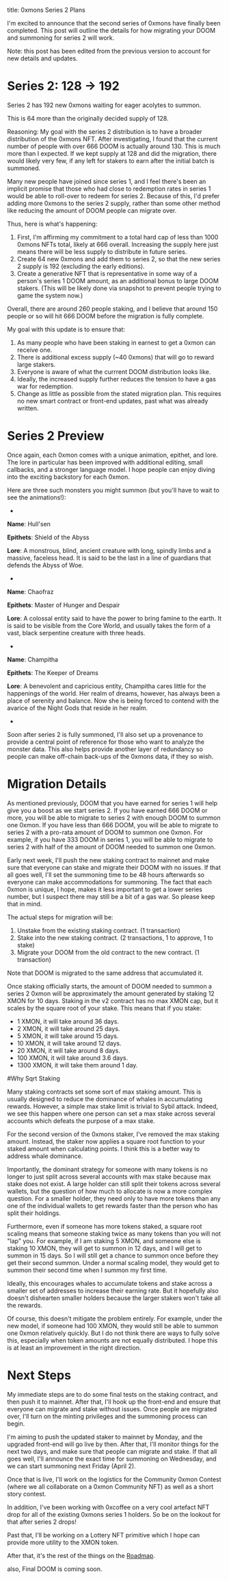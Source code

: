 title: 0xmons Series 2 Plans

I'm excited to announce that the second series of 0xmons have finally been completed. This post will outline the details for how migrating your DOOM and summoning for series 2 will work.

Note: this post has been edited from the previous version to account for new details and updates.

# Series 2: 128 -> 192

Series 2 has 192 new 0xmons waiting for eager acolytes to summon. 

This is 64 more than the originally decided supply of 128. 

Reasoning: My goal with the series 2 distribution is to have a broader distribution of the 0xmons NFT. After investigating, I found that the current number of people with over 666 DOOM is actually  around 130. This is much more than  I expected. If we kept supply at 128 and did the migration, there would likely very few, if any left for stakers  to earn after the initial batch is summoned.

Many new people have joined since series 1, and I feel there's been an  implicit promise that those who had close to redemption rates in series 1 would be able to roll-over to redeem for series 2. Because of this, I'd prefer adding more 0xmons to the series 2 supply, rather than some  other method like reducing the amount of DOOM people can migrate over. 

Thus, here is what's happening:

1. First, I'm affirming my commitment to a total hard cap of less than 1000 0xmons  NFTs total, likely at 666 overall. Increasing the supply here just means there will be less supply to distribute in future series. 
2. Create 64 new 0xmons and add them to series 2, so that the new series 2 supply is 192 (excluding the early editions).
3. Create a generative NFT that is representative in some way of a  person's series 1 DOOM amount, as an additional bonus to large DOOM  stakers. (This will be likely done via snapshot to prevent people trying to game the system now.)

Overall, there are around 260 people staking, and I believe that around  150 people or so will hit 666 DOOM before the migration is fully  complete. 

My goal with this update is to ensure that: 
1. As many people who have been staking in earnest to get a 0xmon can  receive one.
2. There is additional excess supply (~40 0xmons) that will go to reward large stakers. 
3. Everyone is aware of what the currrent DOOM distribution looks like.
4. Ideally, the increased supply further reduces the tension to have a  gas war for redemption. 
5. Change as little as possible from the stated migration plan. This  requires no new smart contract or front-end updates, past what was  already written.

# Series 2 Preview

Once again, each 0xmon comes with a unique animation, epithet, and lore. The lore in particular has been improved with additional editing, small callbacks, and a stronger language model. I hope people can enjoy diving into the exciting backstory for each 0xmon.

Here are three such monsters you might summon (but you'll have to wait to see the animations!):



-



**Name**: Hull'sen

**Epithets**: Shield of the Abyss

**Lore**: A monstrous, blind, ancient creature with long, spindly limbs and a massive, faceless head. It is said to be the last in a line of guardians that defends the Abyss of Woe.



-



**Name**: Chaofraz

**Epithets**: Master of Hunger and Despair

**Lore**: A colossal entity said to have the power to bring famine to the earth. It is said to be visible from the Core World, and usually takes the form of a vast, black serpentine creature with three heads.



-



**Name**: Champitha

**Epithets**: The Keeper of Dreams

**Lore**: A benevolent and capricious entity, Champitha cares little for the happenings of the world. Her realm of dreams, however, has always been a place of serenity and balance. Now she is being forced to contend with the avarice of the Night Gods that reside in her realm.



-



Soon after series 2 is fully summoned, I'll also set up a provenance to provide a central point of reference for those who want to analyze the monster data. This also helps provide another layer of redundancy so people can make off-chain back-ups of the 0xmons data, if they so wish.

# Migration Details

As mentioned previously, DOOM that you have earned for series 1 will help give you a boost as we start series 2. If you have earned 666 DOOM or more, you will be able to migrate to series 2 with enough DOOM to summon one 0xmon. If you have less than 666 DOOM, you will be able to migrate to series 2 with a pro-rata amount of DOOM to summon one 0xmon. For example, if you have 333 DOOM in series 1, you will be able to migrate to series 2 with half of the amount of DOOM needed to summon one 0xmon.

Early next week, I'll push the new staking contract to mainnet and make sure that everyone can stake and migrate their DOOM with no issues. If that all goes well, I'll set the summoning time to be 48 hours afterwards so everyone can make accommodations for summoning. The fact that each 0xmon is unique, I hope, makes it less important to get a lower series number, but I suspect there may still be a bit of a gas war. So please keep that in mind.

The actual steps for migration will be:

1. Unstake from the existing staking contract. (1 transaction)
2. Stake into the new staking contract. (2 transactions, 1 to approve, 1 to stake)
3. Migrate your DOOM from the old contract to the new contract. (1 transaction)

Note that DOOM is migrated to the same address that accumulated it.

Once staking officially starts, the amount of DOOM needed to summon a series 2 0xmon will be approximately the amount generated by staking 12 XMON for 10 days. Staking in the v2 contract has no max XMON cap, but it scales by the square root of your stake. This means that if you stake:

* 1 XMON, it will take around 36 days.
* 2 XMON, it will take around 25 days.
* 5 XMON, it will take around 15 days.
* 10 XMON, it will take around 12 days.
* 20 XMON, it will take around 8 days.
* 100 XMON, it will take around 3.6 days.
* 1300 XMON, it will take them around 1 day.

#Why Sqrt Staking

Many staking contracts set some sort of max staking amount. This is usually designed to reduce the dominance of whales in accumulating rewards. However, a simple max stake limit is trivial to Sybil attack. Indeed, we see this happen where one person can set a max stake across several accounts which defeats the purpose of a max stake.

For the second version of the 0xmons staker, I've removed the max staking amount. Instead, the staker now applies a square root function to your staked amount when calculating points. I think this is a better way to address whale dominance. 

Importantly, the dominant strategy for someone with many tokens is no longer to just split across several accounts with max stake because max stake does not exist. A large holder can still split their tokens across several wallets, but the question of how much to allocate is now a more complex question. For a smaller holder, they need only to have more tokens than any one of the individual wallets to get rewards faster than the person who has split their holdings. 

Furthermore, even if someone has more tokens staked, a square root scaling means that someone staking twice as many tokens than you will not "lap" you. For example, if I am staking 5 XMON, and someone else is staking 10 XMON, they will get to summon in 12 days, and I will get to summon in 15 days. So I will still get a chance to summon once before they get their second summon. Under a normal scaling model, they would get to summon their second time when I summon my first time.

Ideally, this encourages whales to accumulate tokens and stake across a smaller set of addresses to increase their earning rate. But it hopefully also doesn't dishearten smaller holders because the larger stakers won't take all the rewards.

Of course, this doesn't mitigate the problem entirely. For example, under the new model, if someone had 100 XMON, they would still be able to summon one 0xmon relatively quickly. But I do not think there are ways to fully solve this, especially when token amounts are not equally distributed. I hope this is at least an improvement in the right direction.

# Next Steps

My immediate steps are to do some final tests on the staking contract, and then push it to mainnet. After that, I'll hook up the front-end and ensure that everyone can migrate and stake without issues. Once people are migrated over, I'll turn on the minting privileges and the summoning process can begin.

I'm aiming to push the updated staker to mainnet by Monday, and the upgraded front-end will go live by then. After that, I'll monitor things for the next two days, and make sure that people can migrate and stake. If that all goes well, I'll announce the exact time for summoning on Wednesday, and we can start summoning next Friday (April 2).

Once that is live, I'll work on the logistics for the Community 0xmon Contest (where we all collaborate on a 0xmon Community NFT) as well as a short story contest.

In addition, I've been working with 0xcoffee on a very cool artefact NFT drop for all of the existing 0xmons series 1 holders. So be on the lookout for that after series 2 drops!

Past that, I'll be working on a Lottery NFT primitive which I hope can provide more utility to the XMON token.

After that, it's the rest of the things on the [Roadmap](https://github.com/0xmons/ROADMAP/blob/main/ROADMAP.md).

<div class="hidden">also, Final DOOM is coming soon.</div>